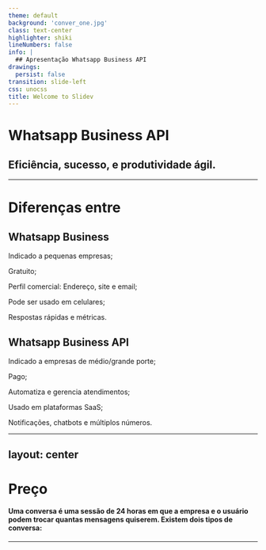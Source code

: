 ```yaml
---
theme: default
background: 'conver_one.jpg'
class: text-center
highlighter: shiki
lineNumbers: false
info: |
  ## Apresentação Whatsapp Business API
drawings:
  persist: false
transition: slide-left
css: unocss
title: Welcome to Slidev
---
```


# Whatsapp Business API

## Eficiência, sucesso, e produtividade ágil.

<!-- Slide introdutório -->

---

# Diferenças entre

<div class="flex pt-2">

  <div class="flex flex-col items-center w-100 text-center">
    <h2>Whatsapp Business</h2>
    <div class="flex flex-col pt-2 gap-0 max-w-60">
      <p>Indicado a pequenas empresas;</p>
      <p>Gratuito;</p>
      <p>Perfil comercial: Endereço, site e email;</p>
      <p>Pode ser usado em celulares;</p>
      <p>Respostas rápidas e métricas.</p>
    </div>
  </div>

  <div class="flex flex-col items-center w-100 text-center">
    <h2>Whatsapp Business API</h2>
    <div class="flex flex-col pt-2 gap-0 max-w-60">
      <p>Indicado a empresas de médio/grande porte;</p>
      <p>Pago;</p>
      <p>Automatiza e gerencia atendimentos;</p>
      <p>Usado em plataformas SaaS;</p>
      <p>Notificações, chatbots e múltiplos números.</p>
    </div>
  </div>

</div>

---
layout: center
---

# Preço
#### Uma conversa é uma sessão de 24 horas em que a empresa e o usuário podem trocar quantas mensagens quiserem. Existem dois tipos de conversa:

<Counter :value="0.0293" message="Conversas iniciadas pelo usuário" />
<Counter :value="0.2615" message="Conversas iniciadas pela empresa" />

---